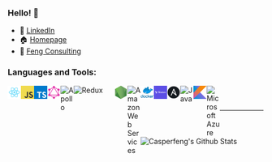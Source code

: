 ### Hello! 👋

<!--
**Casperfeng/Casperfeng** is a ✨ _special_ ✨ repository because its `README.md` (this file) appears on your GitHub profile. -->
- 🔗 [LinkedIn](https://www.linkedin.com/in/casperfeng)
- 🏠 [Homepage](https://www.casperfeng.com/)
- 💼 [Feng Consulting](https://www.fengconsulting.no/)

### Languages and Tools:

<img align="left" alt="React" width="26px" src="https://raw.githubusercontent.com/github/explore/80688e429a7d4ef2fca1e82350fe8e3517d3494d/topics/react/react.png" />

<img align="left" alt="JavaScript" width="26px" src="https://raw.githubusercontent.com/github/explore/80688e429a7d4ef2fca1e82350fe8e3517d3494d/topics/javascript/javascript.png" />
<img align="left" alt="Typescript" width="26px" src="https://raw.githubusercontent.com/github/explore/80688e429a7d4ef2fca1e82350fe8e3517d3494d/topics/typescript/typescript.png" />
<img align="left" alt="GraphQL" width="26px" src="https://raw.githubusercontent.com/github/explore/5c058a388828bb5fde0bcafd4bc867b5bb3f26f3/topics/graphql/graphql.png" />
<img align="left" alt="Apollo" width="26px" src="https://miro.medium.com/max/300/0*xdVGlEH7f9cRVaR-" />


<img align="left" alt="Redux" width="80px" src="https://camo.githubusercontent.com/f28b5bc7822f1b7bb28a96d8d09e7d79169248fc/687474703a2f2f692e696d6775722e636f6d2f4a65567164514d2e706e67" />

<img align="left" alt="Node.js" width="26px" src="https://raw.githubusercontent.com/github/explore/80688e429a7d4ef2fca1e82350fe8e3517d3494d/topics/nodejs/nodejs.png" />

<img align="left" alt="Amazon Web Services" width="26px" src="https://pbs.twimg.com/profile_images/1217566226827759616/hM6lnfw8_400x400.jpg" />

<img align="left" alt="Docker" width="26px" src="https://raw.githubusercontent.com/github/explore/80688e429a7d4ef2fca1e82350fe8e3517d3494d/topics/docker/docker.png" />

<img align="left" alt="Terraform" width="26px" src="https://raw.githubusercontent.com/github/explore/80688e429a7d4ef2fca1e82350fe8e3517d3494d/topics/terraform/terraform.png" />

<img align="left" alt="Ansible" width="26px" src="https://raw.githubusercontent.com/github/explore/80688e429a7d4ef2fca1e82350fe8e3517d3494d/topics/ansible/ansible.png" />

<img align="left" alt="Java" width="26px" src="https://ih1.redbubble.net/image.418233732.0994/flat,1000x1000,075,f.u1.jpg" />

<img align="left" alt="Kotlin" width="26px" src="https://raw.githubusercontent.com/github/explore/80688e429a7d4ef2fca1e82350fe8e3517d3494d/topics/kotlin/kotlin.png" />

<img align="left" alt="Microsoft Azure" width="26px" src="https://www.nuagenetworks.net/wp-content/uploads/2020/06/azure-logo-square.png" />

<br />
<br />

---

<img align="left" alt="Casperfeng's Github Stats" src="https://github-readme-stats.vercel.app/api?username=Casperfeng&show_icons=true&hide_border=true&hide=issues,stars&count_private=true" />

